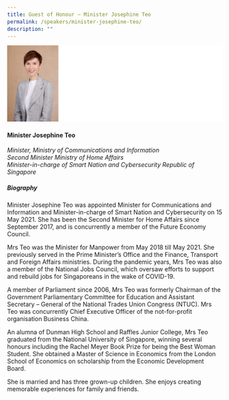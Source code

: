 ```yaml
---
title: Guest of Honour – Minister Josephine Teo
permalink: /speakers/minister-josephine-teo/
description: ""
---
```

![](/images/2023%20Speakers/minister%20josephine%20teo.png)

#### **Minister Josephine Teo**
*Minister, Ministry of Communications and Information 
<br>Second Minister Ministry of Home Affairs 
<br>Minister-in-charge of Smart Nation and Cybersecurity Republic of Singapore*

##### **Biography**
Minister Josephine Teo was appointed Minister for Communications and Information and Minister-in-charge of Smart Nation and Cybersecurity on 15 May 2021. She has been the Second Minister for Home Affairs since September 2017, and is concurrently a member of the Future Economy Council. 

Mrs Teo was the Minister for Manpower from May 2018 till May 2021. She previously served in the Prime Minister’s Office and the Finance, Transport and Foreign Affairs ministries. During the pandemic years, Mrs Teo was also a member of the National Jobs Council, which oversaw efforts to support and rebuild jobs for Singaporeans in the wake of COVID-19. 

A member of Parliament since 2006, Mrs Teo was formerly Chairman of the Government Parliamentary Committee for Education and Assistant Secretary – General of the National Trades Union Congress (NTUC). Mrs Teo was concurrently Chief Executive Officer of the not-for-profit organisation Business China. 

An alumna of Dunman High School and Raffles Junior College, Mrs Teo graduated from the National University of Singapore, winning several honours including the Rachel Meyer Book Prize for being the Best Woman Student. She obtained a Master of Science in Economics from the London School of Economics on scholarship from the Economic Development Board. 

 She is married and has three grown-up children. She enjoys creating memorable experiences for family and friends.